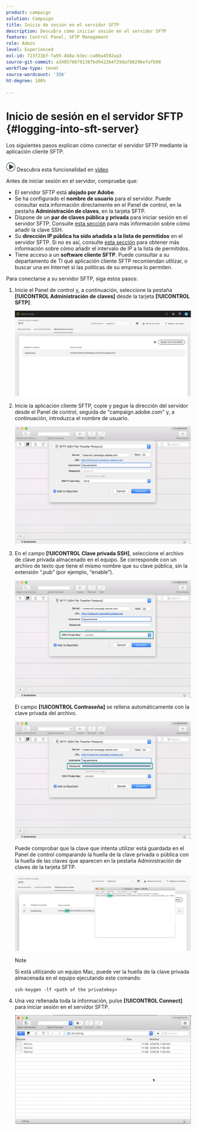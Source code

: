 ```yaml
---
product: campaign
solution: Campaign
title: Inicio de sesión en el servidor SFTP
description: Descubra cómo iniciar sesión en el servidor SFTP
feature: Control Panel, SFTP Management
role: Admin
level: Experienced
exl-id: 713f23bf-fa95-4b8a-b3ec-ca06a4592aa3
source-git-commit: a3485766791387bd9422b4f29daf86296efafb98
workflow-type: tm+mt
source-wordcount: '356'
ht-degree: 100%

---
```


# Inicio de sesión en el servidor SFTP {#logging-into-sft-server}

Los siguientes pasos explican cómo conectar el servidor SFTP mediante la aplicación cliente SFTP.

![](assets/do-not-localize/how-to-video.png) Descubra esta funcionalidad en [vídeo](https://video.tv.adobe.com/v/27263?quality=12)

Antes de iniciar sesión en el servidor, compruebe que:

* El servidor SFTP está **alojado por Adobe**.
* Se ha configurado el **nombre de usuario** para el servidor. Puede consultar esta información directamente en el Panel de control, en la pestaña **Administración de claves**, en la tarjeta SFTP.
* Dispone de un **par de claves pública y privada** para iniciar sesión en el servidor SFTP. Consulte [esta sección](../../sftp/using/key-management.md) para más información sobre cómo añadir la clave SSH.
* Su **dirección IP pública ha sido añadida a la lista de permitidos** en el servidor SFTP. Si no es así, consulte [esta sección](../../sftp/using/ip-range-allow-listing.md) para obtener más información sobre cómo añadir el intervalo de IP a la lista de permitidos.
* Tiene acceso a un **software cliente SFTP**. Puede consultar a su departamento de TI qué aplicación cliente SFTP recomiendan utilizar, o buscar una en Internet si las políticas de su empresa lo permiten.

Para conectarse a su servidor SFTP, siga estos pasos:

1. Inicie el Panel de control y, a continuación, seleccione la pestaña **[!UICONTROL Administración de claves]** desde la tarjeta **[!UICONTROL SFTP]**.

   ![](assets/sftp_card.png)

1. Inicie la aplicación cliente SFTP, copie y pegue la dirección del servidor desde el Panel de control, seguida de &quot;campaign.adobe.com&quot; y, a continuación, introduzca el nombre de usuario.

   ![](assets/do-not-localize/connect1.png)

1. En el campo **[!UICONTROL Clave privada SSH]**, seleccione el archivo de clave privada almacenado en el equipo. Se corresponde con un archivo de texto que tiene el mismo nombre que su clave pública, sin la extensión “.pub” (por ejemplo, “enable”).

   ![](assets/do-not-localize/connect2.png)

   El campo **[!UICONTROL Contraseña]** se rellena automáticamente con la clave privada del archivo.

   ![](assets/do-not-localize/connect3.png)

   Puede comprobar que la clave que intenta utilizar está guardada en el Panel de control comparando la huella de la clave privada o pública con la huella de las claves que aparecen en la pestaña Administración de claves de la tarjeta SFTP.

   ![](assets/fingerprint_compare.png)

   >[!NOTE]
   >
   >Si está utilizando un equipo Mac, puede ver la huella de la clave privada almacenada en el equipo ejecutando este comando:
   >
   >`ssh-keygen -lf <path of the privatekey>`

1. Una vez rellenada toda la información, pulse **[!UICONTROL Connect]** para iniciar sesión en el servidor SFTP.

   ![](assets/do-not-localize/sftpconnected.png)
